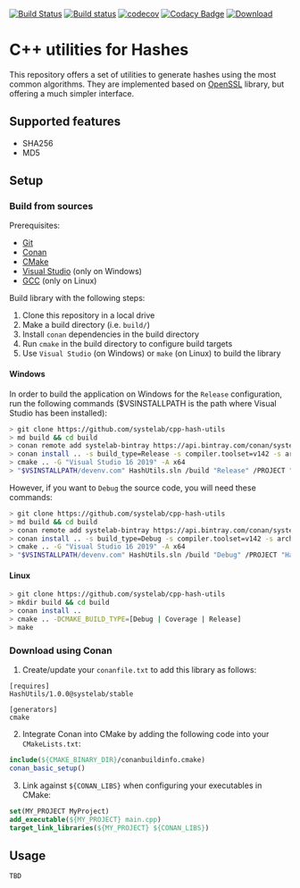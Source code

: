 [![Build Status](https://travis-ci.org/systelab/cpp-hash-utils.svg?branch=master)](https://travis-ci.org/systelab/cpp-hash-utils)
[![Build status](https://ci.appveyor.com/api/projects/status/qdrjivrs26gf46lo?svg=true)](https://ci.appveyor.com/project/systelab/cpp-hash-utils)
[![codecov](https://codecov.io/gh/systelab/cpp-hash-utils/branch/master/graph/badge.svg)](https://codecov.io/gh/systelab/cpp-hash-utils)
[![Codacy Badge](https://api.codacy.com/project/badge/Grade/492f2b284cd149018ec9dd54a45d53df)](https://www.codacy.com/app/systelab/cpp-hash-utils?utm_source=github.com&amp;utm_medium=referral&amp;utm_content=systelab/cpp-hash-utils&amp;utm_campaign=Badge_Grade)
[![Download](https://api.bintray.com/packages/systelab/conan/HashUtils:systelab/images/download.svg)](https://bintray.com/systelab/conan/HashUtils:systelab/_latestVersion)


# C++ utilities for Hashes

This repository offers a set of utilities to generate hashes using the most common algorithms. They are implemented based on [OpenSSL](https://www.openssl.org/) library, but offering a much simpler interface.

## Supported features

* SHA256
* MD5

## Setup

### Build from sources

Prerequisites:
  - [Git](https://git-scm.com/)
  - [Conan](https://conan.io/)
  - [CMake](https://cmake.org/)
  - [Visual Studio](https://visualstudio.microsoft.com/) (only on Windows)
  - [GCC](https://gcc.gnu.org/) (only on Linux)

Build library with the following steps:
  1. Clone this repository in a local drive
  2. Make a build directory (i.e. `build/`)
  3. Install `conan` dependencies in the build directory
  4. Run `cmake` in the build directory to configure build targets
  5. Use `Visual Studio` (on Windows) or `make` (on Linux) to build the library

#### Windows

In order to build the application on Windows for the `Release` configuration, run the following commands ($VSINSTALLPATH is the path where Visual Studio has been installed):

``` bash
> git clone https://github.com/systelab/cpp-hash-utils
> md build && cd build
> conan remote add systelab-bintray https://api.bintray.com/conan/systelab/conan
> conan install .. -s build_type=Release -s compiler.toolset=v142 -s arch=x86_64
> cmake .. -G "Visual Studio 16 2019" -A x64
> "$VSINSTALLPATH/devenv.com" HashUtils.sln /build "Release" /PROJECT "HashUtils"
```

However, if you want to `Debug` the source code, you will need these commands:

``` bash
> git clone https://github.com/systelab/cpp-hash-utils
> md build && cd build
> conan remote add systelab-bintray https://api.bintray.com/conan/systelab/conan
> conan install .. -s build_type=Debug -s compiler.toolset=v142 -s arch=x86_64
> cmake .. -G "Visual Studio 16 2019" -A x64
> "$VSINSTALLPATH/devenv.com" HashUtils.sln /build "Debug" /PROJECT "HashUtils"
```

#### Linux
``` bash
> git clone https://github.com/systelab/cpp-hash-utils
> mkdir build && cd build
> conan install ..
> cmake .. -DCMAKE_BUILD_TYPE=[Debug | Coverage | Release]
> make
```

### Download using Conan

  1. Create/update your `conanfile.txt` to add this library as follows:

```
[requires]
HashUtils/1.0.0@systelab/stable

[generators]
cmake
```

  2. Integrate Conan into CMake by adding the following code into your `CMakeLists.txt`:

```cmake
include(${CMAKE_BINARY_DIR}/conanbuildinfo.cmake)
conan_basic_setup()
```

  3. Link against `${CONAN_LIBS}` when configuring your executables in CMake:

```cmake
set(MY_PROJECT MyProject)
add_executable(${MY_PROJECT} main.cpp)
target_link_libraries(${MY_PROJECT} ${CONAN_LIBS})
```

## Usage

`TBD`